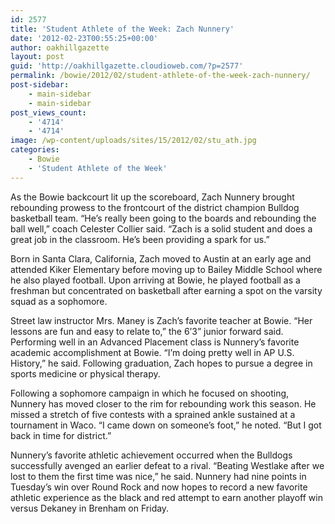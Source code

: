 ```yaml
---
id: 2577
title: 'Student Athlete of the Week: Zach Nunnery'
date: '2012-02-23T00:55:25+00:00'
author: oakhillgazette
layout: post
guid: 'http://oakhillgazette.cloudioweb.com/?p=2577'
permalink: /bowie/2012/02/student-athlete-of-the-week-zach-nunnery/
post-sidebar:
    - main-sidebar
    - main-sidebar
post_views_count:
    - '4714'
    - '4714'
image: /wp-content/uploads/sites/15/2012/02/stu_ath.jpg
categories:
    - Bowie
    - 'Student Athlete of the Week'
---
```


As the Bowie backcourt lit up the scoreboard, Zach Nunnery brought rebounding prowess to the frontcourt of the district champion Bulldog basketball team. “He’s really been going to the boards and rebounding the ball well,” coach Celester Collier said. “Zach is a solid student and does a great job in the classroom. He’s been providing a spark for us.”

Born in Santa Clara, California, Zach moved to Austin at an early age and attended Kiker Elementary before moving up to Bailey Middle School where he also played football. Upon arriving at Bowie, he played football as a freshman but concentrated on basketball after earning a spot on the varsity squad as a sophomore.

Street law instructor Mrs. Maney is Zach’s favorite teacher at Bowie. “Her lessons are fun and easy to relate to,” the 6’3” junior forward said. Performing well in an Advanced Placement class is Nunnery’s favorite academic accomplishment at Bowie. “I’m doing pretty well in AP U.S. History,” he said. Following graduation, Zach hopes to pursue a degree in sports medicine or physical therapy.

Following a sophomore campaign in which he focused on shooting, Nunnery has moved closer to the rim for rebounding work this season. He missed a stretch of five contests with a sprained ankle sustained at a tournament in Waco. “I came down on someone’s foot,” he noted. “But I got back in time for district.”

Nunnery’s favorite athletic achievement occurred when the Bulldogs successfully avenged an earlier defeat to a rival. “Beating Westlake after we lost to them the first time was nice,” he said. Nunnery had nine points in Tuesday’s win over Round Rock and now hopes to record a new favorite athletic experience as the black and red attempt to earn another playoff win versus Dekaney in Brenham on Friday.